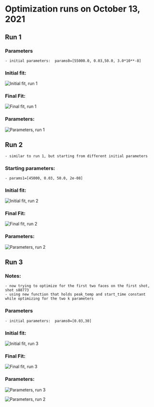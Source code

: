 # Optimization runs on October 13, 2021

## Run 1
### Parameters  
    - initial parameters:  params0=[55000.0, 0.03,50.0, 3.0*10**-8]

### Initial fit:  
  ![Initial fit, run 1](run1_initial.PNG)  

### Final Fit:  
  ![Final fit, run 1](run1_final.PNG)  
  
### Parameters:
  ![Parameters, run 1](run1_params.PNG)

## Run 2
    - similar to run 1, but starting from different initial parameters

### Starting parameters:
    - params1=[45000, 0.03, 50.0, 2e-08]

### Initial fit:  
  ![Initial fit, run 2](run2_initial.PNG)  

### Final Fit:  
  ![Final fit, run 2](run2_final.PNG)  
  
### Parameters:
  ![Parameters, run 2](run2_params.png)

## Run 3

### Notes:
    - now trying to optimize for the first two faces on the first shot, shot s88773
    - using new function that holds peak_temp and start_time constant while optimizing for the two k parameters

### Parameters  
    - initial parameters:  params0=[0.03,30]

### Initial fit:  
  ![Initial fit, run 3](run3_initial.png)  

### Final Fit:  
  ![Final fit, run 3](run3_final.png)  
  
### Parameters:
  ![Parameters, run 3](run3_params.png)

  ![Parameters, run 2](run2_params.png)
